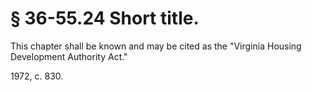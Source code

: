 # § 36-55.24 Short title.

<p>This chapter shall be known and may be cited as the "Virginia Housing Development Authority Act."</p><p>1972, c. 830.</p>